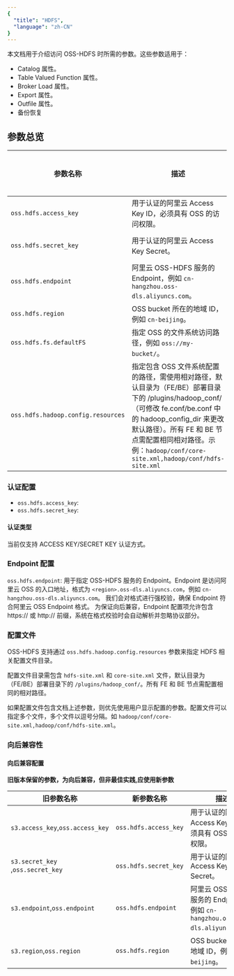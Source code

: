 ```yaml
---
{
  "title": "HDFS",
  "language": "zh-CN"
}
---
```


<!--
Licensed to the Apache Software Foundation (ASF) under one
or more contributor license agreements.  See the NOTICE file
distributed with this work for additional information
regarding copyright ownership.  The ASF licenses this file
to you under the Apache License, Version 2.0 (the
"License"); you may not use this file except in compliance
with the License.  You may obtain a copy of the License at

  http://www.apache.org/licenses/LICENSE-2.0

Unless required by applicable law or agreed to in writing,
software distributed under the License is distributed on an
"AS IS" BASIS, WITHOUT WARRANTIES OR CONDITIONS OF ANY
KIND, either express or implied.  See the License for the
specific language governing permissions and limitations
under the License.
-->

本文档用于介绍访问 OSS-HDFS 时所需的参数。这些参数适用于：

- Catalog 属性。
- Table Valued Function 属性。
- Broker Load 属性。
- Export 属性。
- Outfile 属性。
- 备份恢复

## 参数总览

| 参数名称                               | 描述                                                                                                                                                                                                    | 默认值 | 是否必须 | 备注说明                         |
|------------------------------------|-------------------------------------------------------------------------------------------------------------------------------------------------------------------------------------------------------|-----|------|------------------------------|
| `oss.hdfs.access_key`              | 用于认证的阿里云 Access Key ID，必须具有 OSS 的访问权限。                                                                                                                                                                | 无   | 是    | 与 `oss.hdfs.secret_key` 成对使用 |
| `oss.hdfs.secret_key`              | 用于认证的阿里云 Access Key Secret。                                                                                                                                                                           | 无   | 是    | 与 `oss.hdfs.access_key` 成对使用 |
| `oss.hdfs.endpoint`                | 阿里云 OSS-HDFS 服务的 Endpoint，例如 `cn-hangzhou.oss-dls.aliyuncs.com`。                                                                                                                                      | 无   | 是    | 决定请求发往哪个地域的 OSS 服务           |
| `oss.hdfs.region`                  | OSS bucket 所在的地域 ID，例如 `cn-beijing`。                                                                                                                                                                  | 无   | 是    |                              |
| `oss.hdfs.fs.defaultFS`            | 指定 OSS 的文件系统访问路径，例如 `oss://my-bucket/`。                                                                                                                                                               | 无   | 否    | Hadoop FS 初始化所需              |
| `oss.hdfs.hadoop.config.resources` | 指定包含 OSS 文件系统配置的路径，需使用相对路径，默认目录为（FE/BE）部署目录下的 /plugins/hadoop_conf/（可修改 fe.conf/be.conf 中的 hadoop_config_dir 来更改默认路径）。所有 FE 和 BE 节点需配置相同相对路径。示例：`hadoop/conf/core-site.xml,hadoop/conf/hdfs-site.xml` | 无   | 否    | 一般用于兼容 Hadoop 环境配置           |

### 认证配置

- `oss.hdfs.access_key`:
- `oss.hdfs.secret_key`:

#### 认证类型

当前仅支持 ACCESS KEY/SECRET KEY 认证方式。

### Endpoint 配置

`oss.hdfs.endpoint`: 用于指定 OSS-HDFS 服务的 Endpoint。Endpoint 是访问阿里云 OSS
的入口地址，格式为 `<region>.oss-dls.aliyuncs.com`，例如 `cn-hangzhou.oss-dls.aliyuncs.com`。
我们会对格式进行强校验，确保 Endpoint 符合阿里云 OSS Endpoint 格式。
为保证向后兼容，Endpoint 配置项允许包含 https:// 或 http:// 前缀，系统在格式校验时会自动解析并忽略协议部分。

### 配置文件

OSS-HDFS 支持通过 `oss.hdfs.hadoop.config.resources` 参数来指定 HDFS 相关配置文件目录。

配置文件目录需包含 `hdfs-site.xml` 和 `core-site.xml` 文件，默认目录为（FE/BE）部署目录下的 `/plugins/hadoop_conf/`。所有 FE
和 BE 节点需配置相同的相对路径。

如果配置文件包含文档上述参数，则优先使用用户显示配置的参数。配置文件可以指定多个文件，多个文件以逗号分隔。如 `hadoop/conf/core-site.xml,hadoop/conf/hdfs-site.xml`。

### 向后兼容性

#### 向后兼容配置

**旧版本保留的参数，为向后兼容，但非最佳实践,应使用新参数**

| 旧参数名称                             | 新参数名称                 | 描述                                                               
|-----------------------------------|-----------------------|------------------------------------------------------------------|
| `s3.access_key`,`oss.access_key`  | `oss.hdfs.access_key` | 用于认证的阿里云 Access Key ID，必须具有 OSS 的访问权限。                           |
| `s3.secret_key` ,`oss.secret_key` | `oss.hdfs.secret_key` | 用于认证的阿里云 Access Key Secret。                                      |
| `s3.endpoint`,`oss.endpoint`      | `oss.hdfs.endpoint`   | 阿里云 OSS-HDFS 服务的 Endpoint，例如 `cn-hangzhou.oss-dls.aliyuncs.com`。 |
| `s3.region`,`oss.region`          | `oss.hdfs.region`     | OSS bucket 所在的地域 ID，例如 `cn-beijing`。                             |

